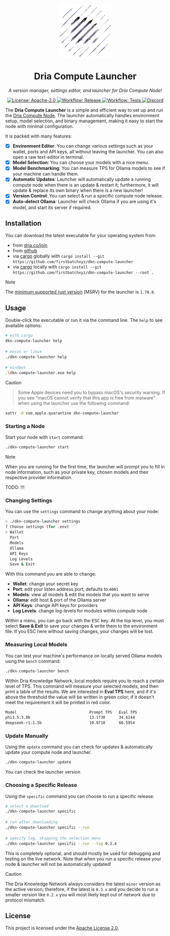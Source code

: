 <p align="center">
  <img src="https://raw.githubusercontent.com/firstbatchxyz/.github/refs/heads/master/branding/dria-logo-square.svg" alt="logo" width="168">
</p>

<p align="center">
  <h1 align="center">
    Dria Compute Launcher
  </h1>
  <p align="center">
    <i>A version manager, settings editor, and launcher for Dria Compute Node!</i>
  </p>
</p>

<p align="center">
    <a href="https://opensource.org/license/apache-2-0" target="_blank">
        <img alt="License: Apache-2.0" src="https://img.shields.io/badge/license-Apache%202.0-7CB9E8.svg">
    </a>
    <a href="./.github/workflows/release.yml" target="_blank">
        <img alt="Workflow: Release" src="https://github.com/firstbatchxyz/dkn-compute-launcher/actions/workflows/release.yml/badge.svg?branch=master">
    </a>
    <a href="./.github/workflows/tests.yml" target="_blank">
        <img alt="Workflow: Tests" src="https://github.com/firstbatchxyz/dkn-compute-launcher/actions/workflows/tests.yml/badge.svg?branch=master">
    </a>
    <a href="https://discord.gg/dria" target="_blank">
        <img alt="Discord" src="https://dcbadge.vercel.app/api/server/dria?style=flat">
    </a>
</p>

The **Dria Compute Launcher** is a simple and efficient way to set up and run the [Dria Compute Node](https://github.com/firstbatchxyz/dkn-compute-node). The launcher automatically handles environment setup, model selection, and binary management, making it easy to start the node with minimal configuration.

It is packed with many features:

- [x] **Environment Editor**: You can change various settings such as your wallet, ports and API keys, all without leaving the launcher. You can also open a raw text-editor in terminal.
- [x] **Model Selection**: You can choose your models with a nice menu.
- [x] **Model Benchmarking**: You can measure TPS for Ollama models to see if your machine can handle them.
- [x] **Automatic Updates**: Launcher will automatically update a running compute node when there is an update & restart it; furthermore, it will update & replace its own binary when there is a new launcher!
- [x] **Version Control**: You can select & run a specific compute node release.
- [x] **Auto-detect Ollama**: Launcher will check Ollama if you are using it's model, and start its server if required.

## Installation

You can download the latest executable for your operating system from:

- from [dria.co/join](https://dria.co/join)
- from [github](https://github.com/firstbatchxyz/dkn-compute-launcher/releases)
- via [cargo](https://www.rust-lang.org/) globally with `cargo install --git https://github.com/firstbatchxyz/dkn-compute-launcher`
- via [cargo]() locally with `cargo install --git https://github.com/firstbatchxyz/dkn-compute-launcher --root .`

> [!NOTE]
>
> The [minimum supported rust version](https://github.com/foresterre/cargo-msrv) (MSRV) for the launcher is `1.78.0`.

## Usage

Double-click the executable or run it via the command line. The `help` to see available options:

```sh
# with cargo
dkn-compute-launcher help

# macos or linux
./dkn-compute-launcher help

# windows
.\dkn-compute-launcher.exe help
```

> [!CAUTION]
>
> > Some Apple devices need you to bypass macOS's security warning. If you see "macOS cannot verify that this app is free from malware" when using the launcher use the following command:
>
> ```sh
> xattr -d com.apple.quarantine dkn-compute-launcher
> ```

### Starting a Node

Start your node with `start` command:

```sh
./dkn-compute-launcher start
```

> [!NOTE]
>
> When you are running for the first time, the launcher will prompt you to fill in
> node information, such as your private key, chosen models and their respective provider information.

TODO: !!!

### Changing Settings

You can use the `settings` command to change anything about your node:

```sh
> ./dkn-compute-launcher settings
? Choose settings (for .env)
> Wallet
  Port
  Models
  Ollama
  API Keys
  Log Levels
  Save & Exit
```

With this command you are able to change:

- **Wallet**: change your secret key
- **Port**: edit your listen address port, defaults to `4001`
- **Models**: view all models & edit the models that you want to serve
- **Ollama**: edit host & port of the Ollama server
- **API Keys**: change API keys for providers
- **Log Levels**: change log-levels for modules within compute node

Within a menu, you can go back with the <kbd>ESC</kbd> key. At the top level, you must select **Save & Exit** to save your changes & write them to the environment file. If you ESC here without saving changes, your changes will be lost.

### Measuring Local Models

You can test your machine's performance on locally served Ollama models using the `bench` command:

```sh
./dkn-compute-launcher bench
```

Within Dria Knowledge Network, local models require you to reach a certain level of TPS. This command will measure your selected models, and then print a table of the results. We are interested in **Eval TPS** here, and if it's above the threshold the value will be written in green color; if it doesn't meet the requirement it will be printed in red color.

```sh
Model                                Prompt TPS   Eval TPS
phi3.5:3.8b                          13.1730      34.6144
deepseek-r1:1.5b                     10.9718      66.5954
```

### Update Manually

Using the `update` command you can check for updates & automatically update your compute node and launcher.

```sh
./dkn-compute-launcher update
```

You can check the launcher version

### Choosing a Specific Release

Using the `specific` command you can choose to run a specific release:

```sh
# select & download
./dkn-compute-launcher specific

# run after downloading
./dkn-compute-launcher specific --run

# specify tag, skipping the selection menu
./dkn-compute-launcher specific --run --tag 0.3.4
```

This is completely optional, and should mostly be used for debugging and testing on the live network. Note that when you run a specific release your node & launcher will not be automatically updated!

> [!CAUTION]
>
> The Dria Knowledge Network always considers the latest `minor` version as the active version; therefore, if the latest is `0.3.x` and you decide to run a smaller version like `0.2.x` you will most likely kept out of network due to protocol mismatch.

## License

This project is licensed under the [Apache License 2.0](https://opensource.org/license/Apache-2.0).
